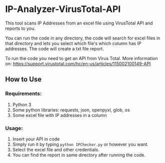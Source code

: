 # IP-Analyzer-VirusTotal-API

This tool scans IP Addresses from an excel file using VirusTotal API and reports to you.

You can run the code in any directory, the code will search for excel files in that directory and lets you select which file's which column has IP addresses.
The code will create a txt file report.

To run the code you need to get an API from Virus Total. More information on: https://support.virustotal.com/hc/en-us/articles/115002100149-API

## How to Use

### Requirements:
1. Python 3
2. Some python libraries: requests, json, openpyxl, glob, os
3. Some excel file with IP addresses in a column

### Usage:
1. Insert your API in code
2. Simply run it by typing ```python IPChecker.py``` or however you want.
3. Select the excel file and other credentials.
4. You can find the report in same directory after running the code.
